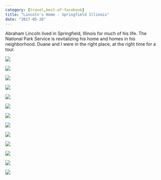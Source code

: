 ```yaml
---
category: [travel,best-of-facebook]
title: "Lincoln's Home - Springfield Illinois"
date: "2017-05-26"
---
```


Abraham Lincoln lived in Springfield, Illinois for much of his life. The National Park Service is revitalizing his home and homes in his neighborhood. Duane and I were in the right place, at the right time for a tour.

![](/images/18664586_10213444813862579_4511947072635557796_n.jpg)

![](/images/18740722_10213444812422543_4061998712626244088_n.jpg)

![](/images/18664175_10213444814502595_547994991813711937_n.jpg)

![](/images/18700251_10213444814982607_2032641430470677027_n.jpg)

![](/images/18664283_10213444815982632_5436807109390119808_n.jpg)

![](/images/18664326_10213444814742601_8943179361007057021_n.jpg)

![](/images/18671245_10213444813142561_6104725701253689201_n.jpg)

![](/images/18698120_10213444825942881_1988061351487957123_n.jpg)

![](/images/18698382_10213444824342841_1222665786312841851_n.jpg)

![](/images/18699957_10213444812822553_6634721860547964048_n.jpg)

![](/images/18740509_10213444814102585_5870921292708485590_n.jpg)

![](/images/18765782_10213444826542896_8675540832824031568_n.jpg)

![](/images/18740263_10213444828982957_35706016499264453_n.jpg)
